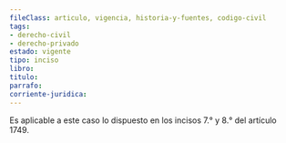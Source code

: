 ```yaml
---
fileClass: articulo, vigencia, historia-y-fuentes, codigo-civil
tags:
- derecho-civil
- derecho-privado
estado: vigente
tipo: inciso
libro:
titulo:
parrafo:
corriente-juridica:
---
```

Es aplicable a este caso lo dispuesto en los incisos 7.° y 8.° del artículo 1749.